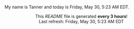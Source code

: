 My name is Tanner and today is Friday, May 30, 5:23 AM EDT.

<p align="center">This <i>README</i> file is generated <b>every 3 hours</b>!</br>Last refresh: Friday, May 30, 5:23 AM EDT<br /></p>
